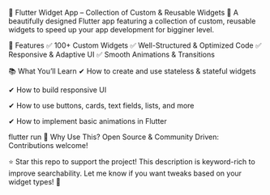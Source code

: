 📱 Flutter Widget App – Collection of Custom & Reusable Widgets
🚀 A beautifully designed Flutter app featuring a collection of custom, reusable widgets to speed up your app development for bigginer level.

🌟 Features
✅ 100+ Custom Widgets
✅ Well-Structured & Optimized Code
✅ Responsive & Adaptive UI
✅ Smooth Animations & Transitions

📚 What You’ll Learn
✔ How to create and use stateless & stateful widgets

✔ How to build responsive UI

✔ How to use buttons, cards, text fields, lists, and more

✔ How to implement basic animations in Flutter

flutter run
🚀 Why Use This?
Open Source & Community Driven: Contributions welcome!

⭐ Star this repo to support the project!
This description is keyword-rich to improve searchability. Let me know if you want tweaks based on your widget types! 🚀
